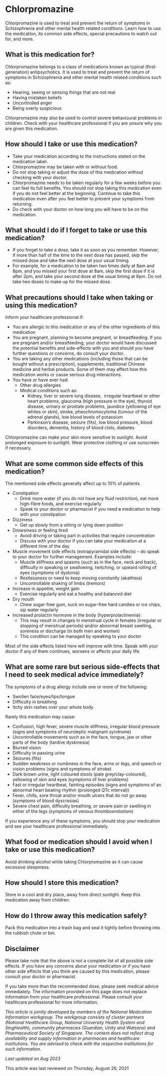 # Chlorpromazine

Chlorpromazine is used to treat and prevent the return of symptoms in Schizophrenia and other mental health related conditions. Learn how to use the medication, its common side effects, special precautions to watch out for, and more.

What is this medication for?
----------------------------

Chlorpromazine belongs to a class of medications known as typical (first-generation) antipsychotics. It is used to treat and prevent the return of symptoms in Schizophrenia and other mental health related conditions such as:

* Hearing, seeing or sensing things that are not real
* Having mistaken beliefs
* Uncontrolled anger
* Being overly suspicious

Chlorpromazine may also be used to control severe behavioural problems in children. Check with your healthcare professional if you are unsure why you are given this medication.

How should I take or use this medication?
-----------------------------------------

* Take your medication according to the instructions stated on the medication label.
* Chlorpromazine may be taken with or without food.
* Do not stop taking or adjust the dose of this medication without checking with your doctor.
* Chlorpromazine needs to be taken regularly for a few weeks before you can feel its full benefits. You should not stop taking this medication even if you do not feel better at the beginning. Continue to take this medication even after you feel better to prevent your symptoms from returning.
* Do check with your doctor on how long you will have to be on this medication.

What should I do if I forget to take or use this medication?
------------------------------------------------------------

* If you forget to take a dose, take it as soon as you remember. However, if more than half of the time to the next dose has passed, skip the missed dose and take the next dose at your usual timing.
* For example, for a medication to be taken two times daily at 8am and 8pm, and you missed your first dose at 8am, skip the first dose if it is after 2pm, and take your second dose at the usual timing at 8pm. Do not take two doses to make up for the missed dose.

What precautions should I take when taking or using this medication?
--------------------------------------------------------------------

Inform your healthcare professional if: 

* You are allergic to this medication or any of the other ingredients of this medication
* You are pregnant, planning to become pregnant, or breastfeeding. If you are pregnant and/or breastfeeding, your doctor would have discussed the potential benefits and side-effects with you and should you have further questions or concerns, do consult your doctor.
* You are taking any other medications (including those that can be bought without a prescription), supplements, traditional Chinese medicine and herbal products. Some of them may affect how this medication works or cause serious drug interactions.
* You have or have ever had:
  + Other drug allergies
  + Medical conditions such as:
    - Kidney, liver or severe lung disease,  irregular heartbeat or other heart problems, glaucoma (high pressure in the eye), thyroid disease, urinary or prostate problems, jaundice (yellowing of eye whites or skin), stroke, pheochromocytoma (tumour of the adrenal glands), low blood levels of potassium
    - Parkinson’s disease, seizure (fits), low blood pressure, blood disorders, dementia, history of blood clots, diabetes

Chlorpromazine can make your skin more sensitive to sunlight. Avoid prolonged exposure to sunlight. Wear protective clothing or use sunscreen if necessary.

What are some common side effects of this medication?
-----------------------------------------------------

The mentioned side effects generally affect up to 10% of patients.

* Constipation 
  + Drink more water (if you do not have any fluid restriction), eat more high-fibre foods, and exercise regularly
  + Speak to your doctor or pharmacist if you need ~~a~~ medication to help with your constipation
* Dizziness
  + Get up slowly from a sitting or lying down position
* Drowsiness or feeling tired
  + Avoid driving or taking part in activities that require concentration
  + Discuss with your doctor if you can take your medication at a different time of the day
* Muscle movement side effects (extrapyramidal side effects) – do speak to your doctor for further management. Examples include:
  + Muscle stiffness and spasms (such as in the face, neck and back), difficulty in speaking or swallowing, twitching, or upward rolling of eyes (symptoms of dystonia)
  + Restlessness or need to keep moving constantly (akathisia)
  + Uncontrollable shaking of limbs (tremors)
* Increase in appetite, weight gain
  + Exercise regularly and eat a healthy and balanced diet
* Dry mouth
  + Chew sugar-free gum, suck on sugar-free hard candies or ice chips, sip water regularly
* Increased prolactin hormone in the body (hyperprolactinemia):
  + This may result in changes in menstrual cycle in females (irregular or stopping of menstrual periods) and/or abnormal breast swelling, soreness or discharge (in both men and women)
  + This condition can be managed by speaking to your doctor

Most of the side effects listed here will improve with time. Speak with your doctor if any of them continues, worsens or affects your daily life.

What are some rare but serious side-effects that I need to seek medical advice immediately?
-------------------------------------------------------------------------------------------

The symptoms of a drug allergy include one or more of the following: 

* Swollen face/eyes/lips/tongue
* Difficulty in breathing
* Itchy skin rashes over your whole body

Rarely this medication may cause:

* Confusion, high fever, severe muscle stiffness, irregular blood pressure (signs and symptoms of neuroleptic malignant syndrome)
* Uncontrollable movements such as in the face, tongue, jaw or other parts of the body (tardive dyskinesia)
* Blurred vision
* Difficulty in passing urine
* Seizures (fits)
* Sudden weakness or numbness in the face, arms or legs, and speech or vision problems (signs and symptoms of stroke)
* Dark brown urine, light coloured stools (pale grey/clay-coloured), yellowing of skin and eyes (symptoms of liver problems)
* Fast or irregular heartbeat, fainting episodes (signs and symptoms of an abnormal heart beating rhythm (prolonged QTc interval))
* Fever, chills, sore throat and/or mouth ulcers that do not go away (symptoms of blood dyscrasias)
* Severe chest pain, difficulty breathing, or severe pain or swelling in either of the legs (symptoms of venous thromboembolism)

If you experience any of these symptoms, you should stop your medication and see your healthcare professional immediately.

What food or medication should I avoid when I take or use this medication?
--------------------------------------------------------------------------

Avoid drinking alcohol while taking Chlorpromazine as it can cause excessive sleepiness.

How should I store this medication?
-----------------------------------

Store in a cool and dry place, away from direct sunlight. Keep this medication away from children. 

How do I throw away this medication safely?
-------------------------------------------

Pack this medication into a trash bag and seal it tightly before throwing into the rubbish chute or bin.

Disclaimer
----------

Please take note that the above is not a complete list of all possible side effects. If you have any concerns about your medication or if you have other side effects that you think are caused by this medication, please consult your doctor or pharmacist.

If you take more than the recommended dose, please seek medical advice immediately. The information provided on this page does not replace information from your healthcare professional. Please consult your healthcare professional for more information.

*This article is jointly developed by members of the National Medication Information workgroup. The workgroup consists of cluster partners (National Healthcare Group, National University Health System and SingHealth), community pharmacies (Guardian, Unity and Watsons) and Pharmaceutical Society of Singapore. The content does not reflect drug availability and supply information in pharmacies and healthcare institutions. You are advised to check with the respective institutions for such information.*

*Last updated on Aug 2023*

This article was last reviewed on
Thursday, August 26, 2021